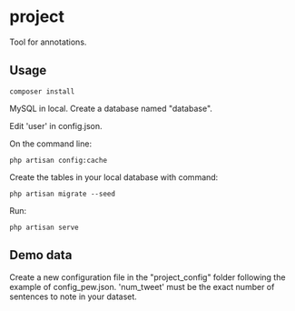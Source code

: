# project
Tool for annotations.

## Usage

```
composer install
```

MySQL in local. Create a database named "database".

Edit 'user' in config.json.

On the command line:
```
php artisan config:cache
```
Create the tables in your local database with command:
```
php artisan migrate --seed
```
Run:
```
php artisan serve
```

## Demo data
Create a new configuration file in the "project_config" folder following the example of config_pew.json. 
'num_tweet' must be the exact number of sentences to note in your dataset.
